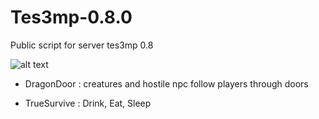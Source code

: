 # Tes3mp-0.8.0
Public script for server tes3mp 0.8

 ![alt text](https://cdn.cloudflare.steamstatic.com/steamcommunity/public/images/avatars/a4/a47831e6004ae0e72ce2e0fb55f6ce9cc1693a4c_full.jpg) 

- DragonDoor : creatures and hostile npc follow players through doors

- TrueSurvive : Drink, Eat, Sleep
